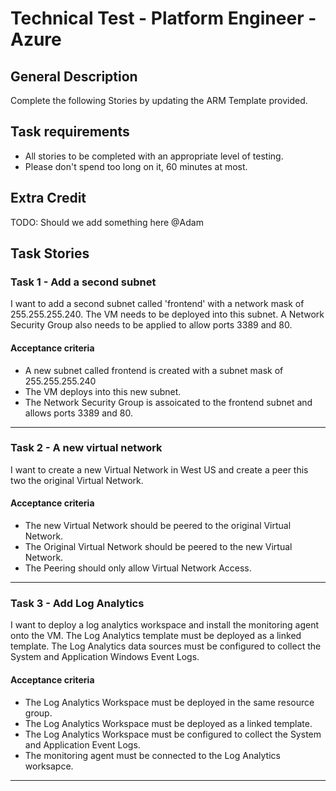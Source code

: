 # Technical Test - Platform Engineer - Azure

## General Description

Complete the following Stories by updating the ARM Template provided. 

## Task requirements

- All stories to be completed with an appropriate level of testing.
- Please don't spend too long on it, 60 minutes at most.

## Extra Credit

TODO: Should we add something here @Adam

## Task Stories

### Task 1 - Add a second subnet

I want to add a second subnet called 'frontend' with a network mask of 255.255.255.240. The VM needs to be deployed into this subnet. A Network Security Group also needs to be applied to allow ports 3389 and 80.  

#### Acceptance criteria

- A new subnet called frontend is created with a subnet mask of 255.255.255.240
- The VM deploys into this new subnet.
- The Network Security Group is assoicated to the frontend subnet and allows ports 3389 and 80. 

---

### Task 2 - A new virtual network

I want to create a new Virtual Network in West US and create a peer this two the original Virtual Network.

#### Acceptance criteria

- The new Virtual Network should be peered to the original Virtual Network. 
- The Original Virtual Network should be peered to the new Virtual Network. 
- The Peering should only allow Virtual Network Access. 

---

### Task 3 - Add Log Analytics

I want to deploy a log analytics workspace and install the monitoring agent onto the VM. The Log Analytics template must be deployed as a linked template. The Log Analytics data sources must be configured to collect the
System and Application Windows Event Logs. 

#### Acceptance criteria

- The Log Analytics Workspace must be deployed in the same resource group. 
- The Log Analytics Workspace must be deployed as a linked template.
- The Log Analytics Workspace must be configured to collect the System and Application Event Logs. 
- The monitoring agent must be connected to the Log Analytics worksapce.

---